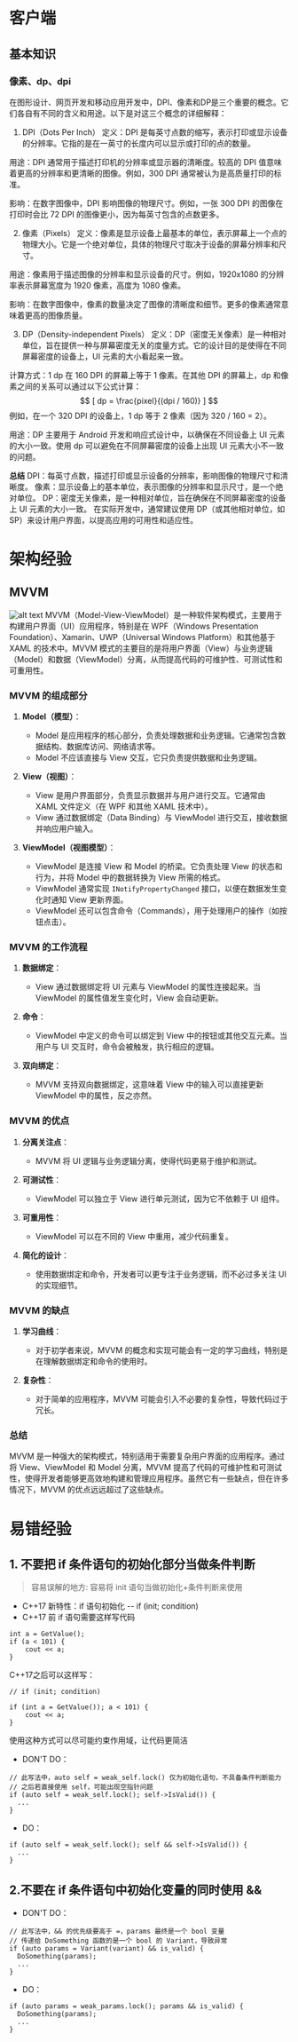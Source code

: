 # 客户端
## 基本知识
### 像素、dp、dpi
在图形设计、网页开发和移动应用开发中，DPI、像素和DP是三个重要的概念。它们各自有不同的含义和用途。以下是对这三个概念的详细解释：

1. DPI（Dots Per Inch）
定义：DPI 是每英寸点数的缩写，表示打印或显示设备的分辨率。它指的是在一英寸的长度内可以显示或打印的点的数量。

用途：DPI 通常用于描述打印机的分辨率或显示器的清晰度。较高的 DPI 值意味着更高的分辨率和更清晰的图像。例如，300 DPI 通常被认为是高质量打印的标准。

影响：在数字图像中，DPI 影响图像的物理尺寸。例如，一张 300 DPI 的图像在打印时会比 72 DPI 的图像更小，因为每英寸包含的点数更多。

2. 像素（Pixels）
定义：像素是显示设备上最基本的单位，表示屏幕上一个点的物理大小。它是一个绝对单位，具体的物理尺寸取决于设备的屏幕分辨率和尺寸。

用途：像素用于描述图像的分辨率和显示设备的尺寸。例如，1920x1080 的分辨率表示屏幕宽度为 1920 像素，高度为 1080 像素。

影响：在数字图像中，像素的数量决定了图像的清晰度和细节。更多的像素通常意味着更高的图像质量。

3. DP（Density-independent Pixels）
定义：DP（密度无关像素）是一种相对单位，旨在提供一种与屏幕密度无关的度量方式。它的设计目的是使得在不同屏幕密度的设备上，UI 元素的大小看起来一致。

计算方式：1 dp 在 160 DPI 的屏幕上等于 1 像素。在其他 DPI 的屏幕上，dp 和像素之间的关系可以通过以下公式计算：
$$ [
dp = \frac{pixel}{(dpi / 160)}
] $$
例如，在一个 320 DPI 的设备上，1 dp 等于 2 像素（因为 320 / 160 = 2）。

用途：DP 主要用于 Android 开发和响应式设计中，以确保在不同设备上 UI 元素的大小一致。使用 dp 可以避免在不同屏幕密度的设备上出现 UI 元素大小不一致的问题。

**总结**
DPI：每英寸点数，描述打印或显示设备的分辨率，影响图像的物理尺寸和清晰度。
像素：显示设备上的基本单位，表示图像的分辨率和显示尺寸，是一个绝对单位。
DP：密度无关像素，是一种相对单位，旨在确保在不同屏幕密度的设备上 UI 元素的大小一致。
在实际开发中，通常建议使用 DP（或其他相对单位，如 SP）来设计用户界面，以提高应用的可用性和适应性。
# 架构经验
## MVVM
![alt text](./c++开发经验/Snipaste_2024-08-26_17-00-10.png)
MVVM（Model-View-ViewModel）是一种软件架构模式，主要用于构建用户界面（UI）应用程序，特别是在 WPF（Windows Presentation Foundation）、Xamarin、UWP（Universal Windows Platform）和其他基于 XAML 的技术中。MVVM 模式的主要目的是将用户界面（View）与业务逻辑（Model）和数据（ViewModel）分离，从而提高代码的可维护性、可测试性和可重用性。

### MVVM 的组成部分

1. **Model（模型）**：
   - Model 是应用程序的核心部分，负责处理数据和业务逻辑。它通常包含数据结构、数据库访问、网络请求等。
   - Model 不应该直接与 View 交互，它只负责提供数据和业务逻辑。

2. **View（视图）**：
   - View 是用户界面部分，负责显示数据并与用户进行交互。它通常由 XAML 文件定义（在 WPF 和其他 XAML 技术中）。
   - View 通过数据绑定（Data Binding）与 ViewModel 进行交互，接收数据并响应用户输入。

3. **ViewModel（视图模型）**：
   - ViewModel 是连接 View 和 Model 的桥梁。它负责处理 View 的状态和行为，并将 Model 中的数据转换为 View 所需的格式。
   - ViewModel 通常实现 `INotifyPropertyChanged` 接口，以便在数据发生变化时通知 View 更新界面。
   - ViewModel 还可以包含命令（Commands），用于处理用户的操作（如按钮点击）。

### MVVM 的工作流程

1. **数据绑定**：
   - View 通过数据绑定将 UI 元素与 ViewModel 的属性连接起来。当 ViewModel 的属性值发生变化时，View 会自动更新。

2. **命令**：
   - ViewModel 中定义的命令可以绑定到 View 中的按钮或其他交互元素。当用户与 UI 交互时，命令会被触发，执行相应的逻辑。

3. **双向绑定**：
   - MVVM 支持双向数据绑定，这意味着 View 中的输入可以直接更新 ViewModel 中的属性，反之亦然。

### MVVM 的优点

1. **分离关注点**：
   - MVVM 将 UI 逻辑与业务逻辑分离，使得代码更易于维护和测试。

2. **可测试性**：
   - ViewModel 可以独立于 View 进行单元测试，因为它不依赖于 UI 组件。

3. **可重用性**：
   - ViewModel 可以在不同的 View 中重用，减少代码重复。

4. **简化的设计**：
   - 使用数据绑定和命令，开发者可以更专注于业务逻辑，而不必过多关注 UI 的实现细节。

### MVVM 的缺点

1. **学习曲线**：
   - 对于初学者来说，MVVM 的概念和实现可能会有一定的学习曲线，特别是在理解数据绑定和命令的使用时。

2. **复杂性**：
   - 对于简单的应用程序，MVVM 可能会引入不必要的复杂性，导致代码过于冗长。

### 总结

MVVM 是一种强大的架构模式，特别适用于需要复杂用户界面的应用程序。通过将 View、ViewModel 和 Model 分离，MVVM 提高了代码的可维护性和可测试性，使得开发者能够更高效地构建和管理应用程序。虽然它有一些缺点，但在许多情况下，MVVM 的优点远远超过了这些缺点。

# 易错经验
## 1. 不要把 if 条件语句的初始化部分当做条件判断
> 容易误解的地方: 容易将 init 语句当做初始化+条件判断来使用
- C++17 新特性：if 语句初始化 -- if (init; condition)
- C++17 前 if 语句需要这样写代码
```
int a = GetValue();
if (a < 101) {
    cout << a;
}
```

C++17之后可以这样写：
```
// if (init; condition)

if (int a = GetValue()); a < 101) {
    cout << a;
}
```

使用这种方式可以尽可能约束作用域，让代码更简洁

- DON'T DO：
```
// 此写法中，auto self = weak_self.lock() 仅为初始化语句，不具备条件判断能力
// 之后若直接使用 self，可能出现空指针问题
if (auto self = weak_self.lock(); self->IsValid()) {
  ...
}
 ```

- DO：
```
if (auto self = weak_self.lock(); self && self->IsValid()) {
  ...
}
 ```

## 2.不要在 if 条件语句中初始化变量的同时使用 &&

- DON'T DO：
```
// 此写法中，&& 的优先级要高于 =，params 最终是一个 bool 变量
// 传递给 DoSomething 函数的是一个 bool 的 Variant，导致异常
if (auto params = Variant(variant) && is_valid) {
  DoSomething(params);
  ...
}
```

- DO：
```
if (auto params = weak_params.lock(); params && is_valid) {
  DoSomething(params);
  ...
}
```